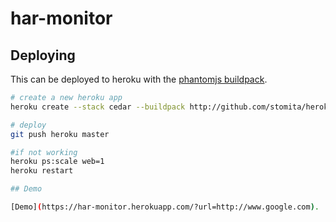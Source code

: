 har-monitor
===================

## Deploying

This can be deployed to heroku with the [phantomjs buildpack](https://github.com/stomita/heroku-buildpack-phantomjs).

```bash
# create a new heroku app
heroku create --stack cedar --buildpack http://github.com/stomita/heroku-buildpack-phantomjs.git

# deploy
git push heroku master

#if not working
heroku ps:scale web=1
heroku restart

## Demo

[Demo](https://har-monitor.herokuapp.com/?url=http://www.google.com).
